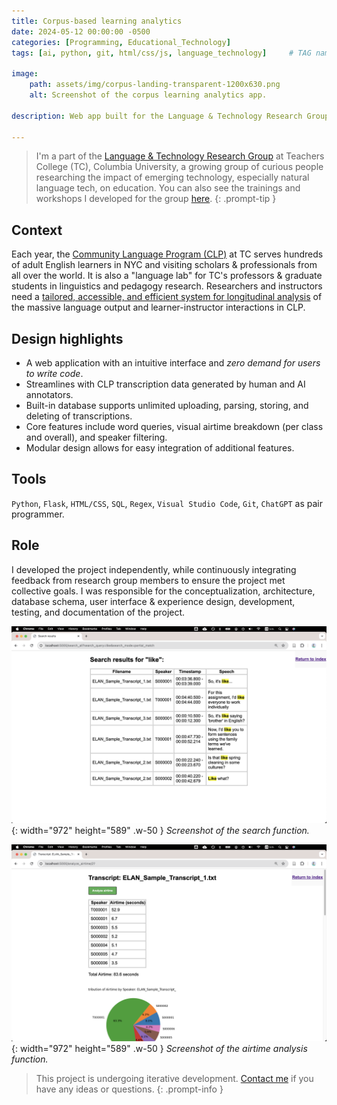 ```yaml
---
title: Corpus-based learning analytics
date: 2024-05-12 00:00:00 -0500
categories: [Programming, Educational_Technology]
tags: [ai, python, git, html/css/js, language_technology]     # TAG names should always be lowercase

image:
    path: assets/img/corpus-landing-transparent-1200x630.png
    alt: Screenshot of the corpus learning analytics app.

description: Web app built for the Language & Technology Research Group at Teachers College, Columbia University.

---
```


> I'm a part of the [Language & Technology Research Group](https://sites.google.com/tc.columbia.edu/al-tesol-language-technology/home) at Teachers College (TC), Columbia University, a growing group of curious people researching the impact of emerging technology, especially natural language tech, on education. You can also see the trainings and workshops I developed for the group [here](../../tags/language-technology).
{: .prompt-tip }

## Context 

Each year, the [Community Language Program (CLP)](https://www.tc.columbia.edu/communitylanguage/) at TC serves hundreds of adult English learners in NYC and visiting scholars & professionals from all over the world. It is also a "language lab" for TC's professors & graduate students in linguistics and pedagogy research. Researchers and instructors need a [tailored, accessible, and efficient system for longitudinal analysis](https://sites.google.com/tc.columbia.edu/al-tesol-language-technology/projects/altec-learner-corpus?authuser=0) of the massive language output and learner-instructor interactions in CLP.

## Design highlights

- A web application with an intuitive interface and _zero demand for users to write code_. 
- Streamlines with CLP transcription data generated by human and AI annotators. 
- Built-in database supports unlimited uploading, parsing, storing, and deleting of transcriptions. 
- Core features include word queries, visual airtime breakdown (per class and overall), and speaker filtering. 
- Modular design allows for easy integration of additional features.

## Tools

`Python`, `Flask`, `HTML/CSS`, `SQL`, `Regex`, `Visual Studio Code`, `Git`, `ChatGPT` as pair programmer.

## Role

I developed the project independently, while continuously integrating feedback from research group members to ensure the project met collective goals. I was responsible for the conceptualization, architecture, database schema, user interface & experience design, development, testing, and documentation of the project.

![Desktop View](assets/img/corpus-search.png){: width="972" height="589" .w-50 }
_Screenshot of the search function._

![Desktop View](assets/img/corpus-airtime.png){: width="972" height="589" .w-50 }
_Screenshot of the airtime analysis function._

> This project is undergoing iterative development. [Contact me](mailto:xinhuixu02@gmail.com) if you have any ideas or questions.
{: .prompt-info }

